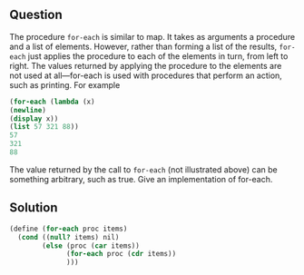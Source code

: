 Question
---
The procedure `for-each` is similar to map. It takes as arguments a procedure and a list of elements.
However, rather than forming a list of the results, `for-each` just applies the procedure to each
of the elements in turn, from left to right. The values returned by applying the procedure to the elements
are not used at all—for-each is used with procedures that perform an action, such as printing. For example

```scheme
(for-each (lambda (x)
(newline)
(display x))
(list 57 321 88))
57
321
88
```

The value returned by the call to `for-each` (not illustrated above) can be something arbitrary, such as true. Give an implementation of for-each.

Solution
---
```scheme
(define (for-each proc items)
  (cond ((null? items) nil)
        (else (proc (car items))
              (for-each proc (cdr items))
              )))
```